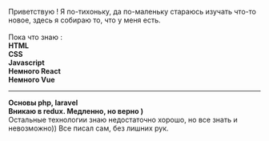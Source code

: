Приветствую ! Я по-тихоньку, да по-маленьку стараюсь изучать что-то новое, здесь я собираю то, что у меня есть.
<br>
<br>
Пока что знаю :
<br>
<b>HTML</b>
<br>
<b>CSS</b>
<br>
<b>Javascript</b>
<br>
<b>Немного React</b>
<br>
<b>Немного Vue</b>
<hr>
<b>Основы php, laravel</b>
<br>
<b>Вникаю в redux. Медленно, но верно )</b>
<br>
Остальные технологии знаю недостаточно хорошо, но все знать и невозможно)) Все писал сам, без лишних рук.

